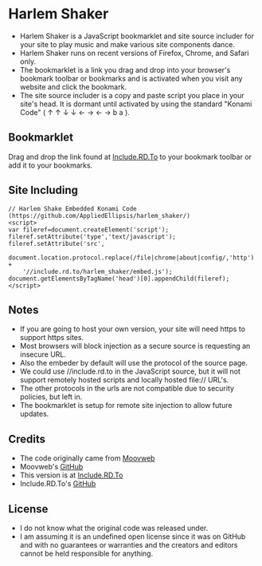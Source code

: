 ﻿Harlem Shaker
========
- Harlem Shaker is a JavaScript bookmarklet and site source includer for your site to play music and make various site components dance.
- Harlem Shaker runs on recent versions of Firefox, Chrome, and Safari only.
- The bookmarklet is a link you drag and drop into your browser's bookmark toolbar or bookmarks and is activated when you visit any website and click the bookmark.
- The site source includer is a copy and paste script you place in your site's head.  It is dormant until activated by using the standard "Konami Code" ( ↑ ↑ ↓ ↓ ← → ← → b a ).

Bookmarklet
-----------
Drag and drop the link found at [Include.RD.To](http://include.rd.to/harlem_shaker/) to your bookmark toolbar or add it to your bookmarks.

Site Including
-------------
    // Harlem Shake Embedded Konami Code (https://github.com/AppliedEllipsis/harlem_shaker/)
    <script>
    var fileref=document.createElement('script');
    fileref.setAttribute('type','text/javascript');
    fileref.setAttribute('src', 
        document.location.protocol.replace(/file|chrome|about|config/,'http') + 
        '//include.rd.to/harlem_shaker/embed.js');
    document.getElementsByTagName('head')[0].appendChild(fileref);
    </script>
     
Notes
------------
- If you are going to host your own version, your site will need https to support https sites.  
- Most browsers will block injection as a secure source is requesting an insecure URL.
- Also the embeder by default will use the protocol of the source page.
- We could use //include.rd.to in the JavaScript source, but it will not support remotely hosted scripts and locally hosted file:// URL's.
- The other protocols in the urls are not compatible due to security policies, but left in.
- The bookmarklet is setup for remote site injection to allow future updates.

Credits
------------
- The code originally came from [Moovweb](http://blog.moovweb.com/2013/02/happy-valentines-day-internet-behold-the-harlem-shake-bookmarklet/)
- Moovweb's [GitHub](https://github.com/moovweb/harlem_shaker/)
- This version is at [Include.RD.To](http://include.rd.to/harlem_shaker/)
- Include.RD.To's [GitHub](https://github.com/AppliedEllipsis/harlem_shaker/)

License
------------
- I do not know what the original code was released under.
- I am assuming it is an undefined open license since it was on GitHub and with no guarantees or warranties and the creators and editors cannot be held responsible for anything.